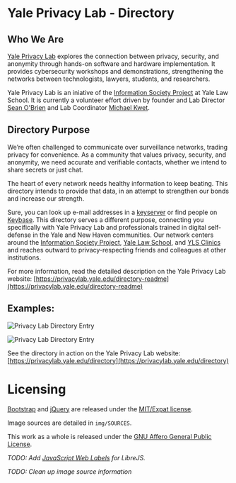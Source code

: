 # Yale Privacy Lab - Directory

## Who We Are

[Yale Privacy Lab](https://privacylab.yale.edu) explores the connection between privacy, security, and anonymity through hands-on software and hardware implementation. It provides cybersecurity workshops and demonstrations, strengthening the networks between technologists, lawyers, students, and researchers.

Yale Privacy Lab is an iniative of the [Information Society Project](https://www.law.yale.edu/isp) at Yale Law School. It is currently a volunteer effort driven by founder and Lab Director [Sean O'Brien](https://webio.me) and Lab Coordinator [Michael Kwet](https://mikekwet.com).

## Directory Purpose

We’re often challenged to communicate over surveillance networks, trading privacy for convenience. As a community that values privacy, security, and anonymity, we need accurate and verifiable contacts, whether we intend to share secrets or just chat.

The heart of every network needs healthy information to keep beating. This directory intends to provide that data, in an attempt to strengthen our bonds and increase our strength.

Sure, you can look up e-mail addresses in a [keyserver](https://pgp.mit.edu) or find people on [Keybase](https://keybase.io). This directory serves a different purpose, connecting you specifically with Yale Privacy Lab and professionals trained in digital self-defense in the Yale and New Haven communities. Our network centers around the [Information Society Project](https://law.yale.edu/isp), [Yale Law School](https://www.law.yale.edu), and [YLS Clinics](https://law.yale.edu/clinics/our-clinics) and reaches outward to privacy-respecting friends and colleagues at other institutions.

For more information, read the detailed description on the Yale Privacy Lab website:
[https://privacylab.yale.edu/directory-readme](https://privacylab.yale.edu/directory-readme)

## Examples:

![Privacy Lab Directory Entry](https://github.com/seandiggity/privacy-lab-directory/raw/master/example-directory_entry.png)

![Privacy Lab Directory Entry](https://github.com/seandiggity/privacy-lab-directory/raw/master/example-directory_entry_highlights.png)

See the directory in action on the Yale Privacy Lab website:
[https://privacylab.yale.edu/directory](https://privacylab.yale.edu/directory)

# Licensing
[Bootstrap](https://getbootstrap.com) and [jQuery](https://jquery.com/) are released under the [MIT/Expat license](https://opensource.org/licenses/MIT).

Image sources are detailed in `img/SOURCES`.

This work as a whole is released under the [GNU Affero General Public License](https://www.gnu.org/licenses/agpl-3.0.en.html).
  
_TODO: Add [JavaScript Web Labels](https://www.gnu.org/software/librejs/manual/librejs.html#JavaScript-Web-Labels) for LibreJS._

_TODO: Clean up image source information_


